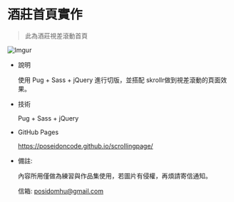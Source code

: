 # 酒莊首頁實作
> 此為酒莊視差滾動首頁

![Imgur](https://i.imgur.com/oiic2ho.jpg)

- 說明

  使用 Pug + Sass + jQuery 進行切版，並搭配 skrollr做到視差滾動的頁面效果。

- 技術

  Pug + Sass + jQuery

- GitHub Pages

  https://poseidoncode.github.io/scrollingpage/
  



- 備註:

  內容所用僅做為練習與作品集使用，若圖片有侵權，再煩請寄信通知。

  信箱: posidomhu@gmail.com
